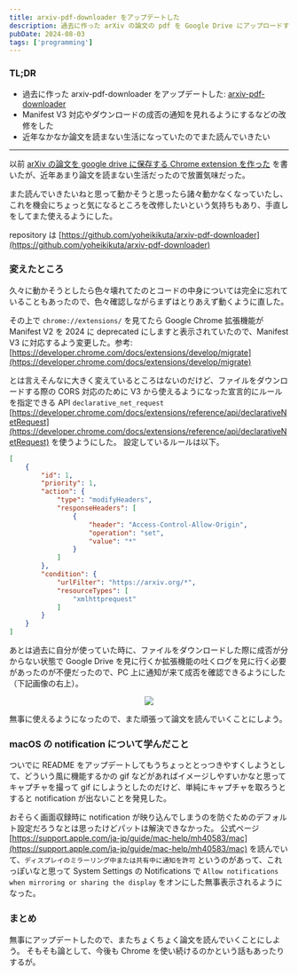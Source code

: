 ```yaml
---
title: arxiv-pdf-downloader をアップデートした
description: 過去に作った arXiv の論文の pdf を Google Drive にアップロードする Chrome 拡張をアップデートしたというブログ記事。
pubDate: 2024-08-03
tags: ['programming']
---
```


### TL;DR
- 過去に作った arxiv-pdf-downloader をアップデートした: [arxiv-pdf-downloader](https://github.com/yoheikikuta/arxiv-pdf-downloader)
- Manifest V3 対応やダウンロードの成否の通知を見れるようにするなどの改修をした
- 近年なかなか論文を読まない生活になっていたのでまた読んでいきたい
---

以前 [arXiv の論文を google drive に保存する Chrome extension を作った](https://yoheikikuta.github.io/blog/2018-05-04-arxiv_pdf_download_extension/) を書いたが、近年あまり論文を読まない生活だったので放置気味だった。

また読んでいきたいねと思って動かそうと思ったら諸々動かなくなっていたし、これを機会にちょっと気になるところを改修したいという気持ちもあり、手直しをしてまた使えるようにした。

repository は [https://github.com/yoheikikuta/arxiv-pdf-downloader](https://github.com/yoheikikuta/arxiv-pdf-downloader)

### 変えたところ
久々に動かそうとしたら色々壊れてたのとコードの中身については完全に忘れていることもあったので、色々確認しながらまずはとりあえず動くように直した。

その上で `chrome://extensions/` を見てたら Google Chrome 拡張機能が Manifest V2 を 2024 に deprecated にしますと表示されていたので、Manifest V3 に対応するよう変更した。参考: [https://developer.chrome.com/docs/extensions/develop/migrate](https://developer.chrome.com/docs/extensions/develop/migrate)

とは言えそんなに大きく変えているところはないのだけど、ファイルをダウンロードする際の CORS 対応のために V3 から使えるようになった宣言的にルールを指定できる API `declarative_net_request` [https://developer.chrome.com/docs/extensions/reference/api/declarativeNetRequest](https://developer.chrome.com/docs/extensions/reference/api/declarativeNetRequest) を使うようにした。
設定しているルールは以下。

```json
[
    {
        "id": 1,
        "priority": 1,
        "action": {
            "type": "modifyHeaders",
            "responseHeaders": [
                {
                    "header": "Access-Control-Allow-Origin",
                    "operation": "set",
                    "value": "*"
                }
            ]
        },
        "condition": {
            "urlFilter": "https://arxiv.org/*",
            "resourceTypes": [
                "xmlhttprequest"
            ]
        }
    }
]
```

あとは過去に自分が使っていた時に、ファイルをダウンロードした際に成否が分からない状態で Google Drive を見に行くか拡張機能の吐くログを見に行く必要があったのが不便だったので、PC 上に通知が来て成否を確認できるようにした（下記画像の右上）。

<p align="center">
  <img src="https://imgur.com/utyIndE.gif" />
</p>

無事に使えるようになったので、また頑張って論文を読んでいくことにしよう。

### macOS の notification について学んだこと
ついでに README をアップデートしてもうちょっととっつきやすくしようとして、どういう風に機能するかの gif などがあればイメージしやすいかなと思ってキャプチャを撮って gif にしようとしたのだけど、単純にキャプチャを取ろうとすると notification が出ないことを発見した。

おそらく画面収録時に notification が映り込んでしまうのを防ぐためのデフォルト設定だろうなとは思ったけどパットは解決できなかった。
公式ページ [https://support.apple.com/ja-jp/guide/mac-help/mh40583/mac](https://support.apple.com/ja-jp/guide/mac-help/mh40583/mac) を読んでいて、`ディスプレイのミラーリング中または共有中に通知を許可` というのがあって、これっぽいなと思って System Settings の Notifications で `Allow notifications when mirroring or sharing the display` をオンにした無事表示されるようになった。

### まとめ
無事にアップデートしたので、またちょくちょく論文を読んでいくことにしよう。
そもそも論として、今後も Chrome を使い続けるのかという話もあったりするが。